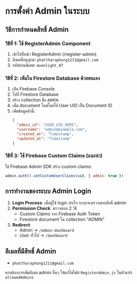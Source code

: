 # การตั้งค่า Admin ในระบบ

## วิธีการกำหนดสิทธิ์ Admin

### วิธีที่ 1: ใช้ RegisterAdmin Component
1. เข้าไปที่หน้า RegisterAdmin (/register-admin)
2. อีเมลที่อนุญาต: `phattharaphong1211@gmail.com`
3. รหัสผ่านพิเศษ: `moonlight_07`

### วิธีที่ 2: เพิ่มใน Firestore Database ด้วยตนเอง
1. เปิด Firebase Console
2. ไปที่ Firestore Database
3. สร้าง collection ชื่อ `ADMIN`
4. เพิ่ม document ใหม่โดยใช้ User UID เป็น Document ID
5. เพิ่มข้อมูลดังนี้:
   ```json
   {
     "admin_id": "USER_UID_HERE",
     "username": "admin@example.com",
     "created_at": "Timestamp",
     "updated_at": "Timestamp"
   }
   ```

### วิธีที่ 3: ใช้ Firebase Custom Claims (แนะนำ)
ใช้ Firebase Admin SDK สร้าง custom claims:
```javascript
admin.auth().setCustomUserClaims(uid, { admin: true })
```

## การทำงานของระบบ Admin Login

1. **Login Process**: เมื่อผู้ใช้ login สำเร็จ ระบบจะตรวจสอบสิทธิ์ admin
2. **Permission Check**: ตรวจสอบ 2 วิธี
   - Custom Claims จาก Firebase Auth Token
   - Firestore document ใน collection "ADMIN"
3. **Redirect**: 
   - Admin → `/admin-dashboard`
   - User ทั่วไป → `/dashboard`

## อีเมลที่มีสิทธิ์ Admin
- `phattharaphong1211@gmail.com`

หากต้องการเพิ่มอีเมล admin อื่นๆ ให้แก้ไขไฟล์ `RegisterAdmin.js` ในตัวแปร `allowedAdmins`